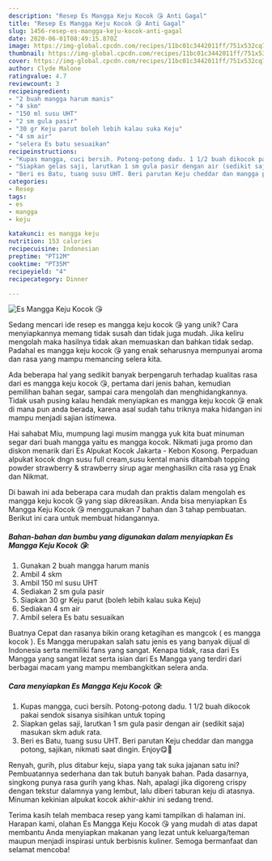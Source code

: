 ```yaml
---
description: "Resep Es Mangga Keju Kocok 😘 Anti Gagal"
title: "Resep Es Mangga Keju Kocok 😘 Anti Gagal"
slug: 1456-resep-es-mangga-keju-kocok-anti-gagal
date: 2020-06-01T08:49:15.870Z
image: https://img-global.cpcdn.com/recipes/11bc01c3442011ff/751x532cq70/es-mangga-keju-kocok-😘-foto-resep-utama.jpg
thumbnail: https://img-global.cpcdn.com/recipes/11bc01c3442011ff/751x532cq70/es-mangga-keju-kocok-😘-foto-resep-utama.jpg
cover: https://img-global.cpcdn.com/recipes/11bc01c3442011ff/751x532cq70/es-mangga-keju-kocok-😘-foto-resep-utama.jpg
author: Clyde Malone
ratingvalue: 4.7
reviewcount: 3
recipeingredient:
- "2 buah mangga harum manis"
- "4 skm"
- "150 ml susu UHT"
- "2 sm gula pasir"
- "30 gr Keju parut boleh lebih kalau suka Keju"
- "4 sm air"
- "selera Es batu sesuaikan"
recipeinstructions:
- "Kupas mangga, cuci bersih. Potong-potong dadu. 1 1/2 buah dikocok pakai sendok sisanya sisihkan untuk toping"
- "Siapkan gelas saji, larutkan 1 sm gula pasir dengan air (sedikit saja) masukan skm aduk rata."
- "Beri es Batu, tuang susu UHT. Beri parutan Keju cheddar dan mangga potong, sajikan, nikmati saat dingin. Enjoy😋🍧"
categories:
- Resep
tags:
- es
- mangga
- keju

katakunci: es mangga keju 
nutrition: 153 calories
recipecuisine: Indonesian
preptime: "PT12M"
cooktime: "PT35M"
recipeyield: "4"
recipecategory: Dinner

---
```



![Es Mangga Keju Kocok 😘](https://img-global.cpcdn.com/recipes/11bc01c3442011ff/751x532cq70/es-mangga-keju-kocok-😘-foto-resep-utama.jpg)

Sedang mencari ide resep es mangga keju kocok 😘 yang unik? Cara menyiapkannya memang tidak susah dan tidak juga mudah. Jika keliru mengolah maka hasilnya tidak akan memuaskan dan bahkan tidak sedap. Padahal es mangga keju kocok 😘 yang enak seharusnya mempunyai aroma dan rasa yang mampu memancing selera kita.

Ada beberapa hal yang sedikit banyak berpengaruh terhadap kualitas rasa dari es mangga keju kocok 😘, pertama dari jenis bahan, kemudian pemilihan bahan segar, sampai cara mengolah dan menghidangkannya. Tidak usah pusing kalau hendak menyiapkan es mangga keju kocok 😘 enak di mana pun anda berada, karena asal sudah tahu triknya maka hidangan ini mampu menjadi sajian istimewa.

Hai sahabat Miu, mumpung lagi musim mangga yuk kita buat minuman segar dari buah mangga yaitu es mangga kocok. Nikmati juga promo dan diskon menarik dari Es Alpukat Kocok Jakarta - Kebon Kosong. Perpaduan alpukat kocok dngn susu full cream,susu kental manis ditambah topping powder strawberry &amp; strawberry sirup agar menghasilkn cita rasa yg Enak dan Nikmat.


Di bawah ini ada beberapa cara mudah dan praktis dalam mengolah es mangga keju kocok 😘 yang siap dikreasikan. Anda bisa menyiapkan Es Mangga Keju Kocok 😘 menggunakan 7 bahan dan 3 tahap pembuatan. Berikut ini cara untuk membuat hidangannya.

<!--inarticleads1-->

##### Bahan-bahan dan bumbu yang digunakan dalam menyiapkan Es Mangga Keju Kocok 😘:

1. Gunakan 2 buah mangga harum manis
1. Ambil 4 skm
1. Ambil 150 ml susu UHT
1. Sediakan 2 sm gula pasir
1. Siapkan 30 gr Keju parut (boleh lebih kalau suka Keju)
1. Sediakan 4 sm air
1. Ambil selera Es batu sesuaikan


Buatnya Cepat dan rasanya bikin orang ketagihan es mangcok ( es mangga kocok ). Es Mangga merupakan salah satu jenis es yang banyak dijual di Indonesia serta memiliki fans yang sangat. Kenapa tidak, rasa dari Es Mangga yang sangat lezat serta isian dari Es Mangga yang terdiri dari berbagai macam yang mampu membangkitkan selera anda. 

<!--inarticleads2-->

##### Cara menyiapkan Es Mangga Keju Kocok 😘:

1. Kupas mangga, cuci bersih. Potong-potong dadu. 1 1/2 buah dikocok pakai sendok sisanya sisihkan untuk toping
1. Siapkan gelas saji, larutkan 1 sm gula pasir dengan air (sedikit saja) masukan skm aduk rata.
1. Beri es Batu, tuang susu UHT. Beri parutan Keju cheddar dan mangga potong, sajikan, nikmati saat dingin. Enjoy😋🍧


Renyah, gurih, plus ditabur keju, siapa yang tak suka jajanan satu ini? Pembuatannya sederhana dan tak butuh banyak bahan. Pada dasarnya, singkong punya rasa gurih yang khas. Nah, apalagi jika digoreng crispy dengan tekstur dalamnya yang lembut, lalu diberi taburan keju di atasnya. Minuman kekinian alpukat kocok akhir-akhir ini sedang trend. 

Terima kasih telah membaca resep yang kami tampilkan di halaman ini. Harapan kami, olahan Es Mangga Keju Kocok 😘 yang mudah di atas dapat membantu Anda menyiapkan makanan yang lezat untuk keluarga/teman maupun menjadi inspirasi untuk berbisnis kuliner. Semoga bermanfaat dan selamat mencoba!
